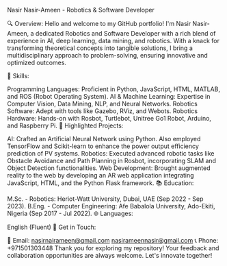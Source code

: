 Nasir Nasir-Ameen - Robotics & Software Developer

🔍 Overview:
Hello and welcome to my GitHub portfolio! I'm Nasir Nasir-Ameen, a dedicated Robotics and Software Developer with a rich blend of experience in AI, deep learning, data mining, and robotics. With a knack for transforming theoretical concepts into tangible solutions, I bring a multidisciplinary approach to problem-solving, ensuring innovative and optimized outcomes.

🧠 Skills:

Programming Languages: Proficient in Python, JavaScript, HTML, MATLAB, and ROS (Robot Operating System).
AI & Machine Learning: Expertise in Computer Vision, Data Mining, NLP, and Neural Networks.
Robotics Software: Adept with tools like Gazebo, RViz, and Webots.
Robotics Hardware: Hands-on with Rosbot, Turtlebot, Unitree Go1 Robot, Arduino, and Raspberry Pi.
🚀 Highlighted Projects:

AI: Crafted an Artificial Neural Network using Python. Also employed TensorFlow and Scikit-learn to enhance the power output efficiency prediction of PV systems.
Robotics: Executed advanced robotic tasks like Obstacle Avoidance and Path Planning in Rosbot, incorporating SLAM and Object Detection functionalities.
Web Development: Brought augmented reality to the web by developing an AR web application integrating JavaScript, HTML, and the Python Flask framework.
📚 Education:

M.Sc. - Robotics: Heriot-Watt University, Dubai, UAE (Sep 2022 - Sep 2023).
B.Eng. - Computer Engineering: Afe Babalola University, Ado-Ekiti, Nigeria (Sep 2017 - Jul 2022).
🌐 Languages:

English (Fluent)
🔗 Get in Touch:

📧 Email: nasirnairameen@gmail.com
nasirameennasir@gmail.com
📞 Phone: +971501303448
Thank you for exploring my repository! Your feedback and collaboration opportunities are always welcome. Let's innovate together!

